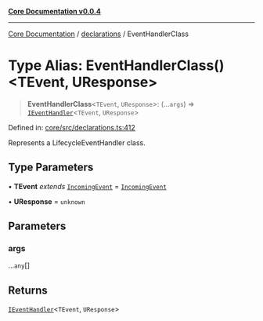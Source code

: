 [**Core Documentation v0.0.4**](../../README.md)

***

[Core Documentation](../../modules.md) / [declarations](../README.md) / EventHandlerClass

# Type Alias: EventHandlerClass()\<TEvent, UResponse\>

> **EventHandlerClass**\<`TEvent`, `UResponse`\>: (...`args`) => [`IEventHandler`](../interfaces/IEventHandler.md)\<`TEvent`, `UResponse`\>

Defined in: [core/src/declarations.ts:412](https://github.com/stonemjs/core/blob/93efe04ef1a71ad6f49c3b315da54d45ace50f23/src/declarations.ts#L412)

Represents a LifecycleEventHandler class.

## Type Parameters

• **TEvent** *extends* [`IncomingEvent`](../../events/IncomingEvent/classes/IncomingEvent.md) = [`IncomingEvent`](../../events/IncomingEvent/classes/IncomingEvent.md)

• **UResponse** = `unknown`

## Parameters

### args

...`any`[]

## Returns

[`IEventHandler`](../interfaces/IEventHandler.md)\<`TEvent`, `UResponse`\>
